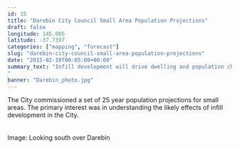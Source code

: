 ```yaml
---
id: 15
title: "Darebin City Council Small Area Population Projections"
draft: false
longitude: 145.005
latitude: -37.7397
categories: ["mapping", "forecast"]
slug: "darebin-city-council-small-area-population-projections"
date: "2015-02-19T00:05:00+00:00"
summary_text: "Infill development will drive dwelling and population changes
"
banner: "Darebin_photo.jpg"
---
```


<div>The City commissioned a set of 25 year population projections for small areas. The primary interest was in understanding the likely effects of infill development in the City.&nbsp;<br><br></div><div><br><span class="wysiwyg-color-silver">Image: Looking south over&nbsp;Darebin</span></div>
